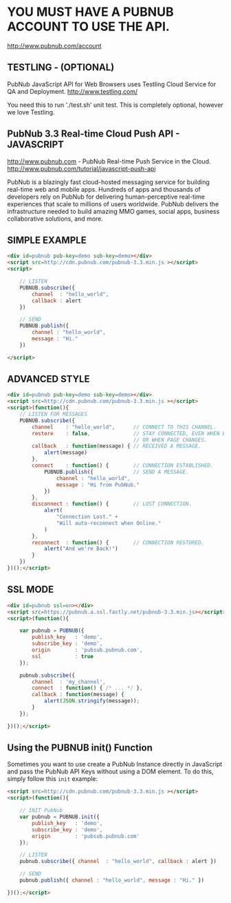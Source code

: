 # YOU MUST HAVE A PUBNUB ACCOUNT TO USE THE API.
http://www.pubnub.com/account

## TESTLING - (OPTIONAL)
PubNub JavaScript API for Web Browsers
uses Testling Cloud Service for QA and Deployment.
http://www.testling.com/

You need this to run './test.sh' unit test.
This is completely optional, however we love Testling.


## PubNub 3.3 Real-time Cloud Push API - JAVASCRIPT
http://www.pubnub.com - PubNub Real-time Push Service in the Cloud. 
http://www.pubnub.com/tutorial/javascript-push-api

PubNub is a blazingly fast cloud-hosted messaging service for building
real-time web and mobile apps. Hundreds of apps and thousands of developers
rely on PubNub for delivering human-perceptive real-time
experiences that scale to millions of users worldwide. PubNub delivers
the infrastructure needed to build amazing MMO games, social apps,
business collaborative solutions, and more.

## SIMPLE EXAMPLE
```html
<div id=pubnub pub-key=demo sub-key=demo></div>
<script src=http://cdn.pubnub.com/pubnub-3.3.min.js ></script>
<script>

    // LISTEN
    PUBNUB.subscribe({
        channel  : "hello_world",
        callback : alert
    })

    // SEND
    PUBNUB.publish({
        channel : "hello_world",
        message : "Hi."
    })

</script>
```

## ADVANCED STYLE
```html
<div id=pubnub pub-key=demo sub-key=demo></div>
<script src=http://cdn.pubnub.com/pubnub-3.3.min.js ></script>
<script>(function(){
    // LISTEN FOR MESSAGES
    PUBNUB.subscribe({
        channel    : "hello_world",      // CONNECT TO THIS CHANNEL.
        restore    : false,              // STAY CONNECTED, EVEN WHEN BROWSER IS CLOSED
                                         // OR WHEN PAGE CHANGES.
        callback   : function(message) { // RECEIVED A MESSAGE.
            alert(message)
        },
        connect    : function() {        // CONNECTION ESTABLISHED.
            PUBNUB.publish({             // SEND A MESSAGE.
                channel : "hello_world",
                message : "Hi from PubNub."
            })
        },
        disconnect : function() {        // LOST CONNECTION.
            alert(
                "Connection Lost." +
                "Will auto-reconnect when Online."
            )
        },
        reconnect  : function() {        // CONNECTION RESTORED.
            alert("And we're Back!")
        }
    })
})();</script>
```

## SSL MODE

```html
<div id=pubnub ssl=on></div>
<script src=https://pubnub.a.ssl.fastly.net/pubnub-3.3.min.js></script>
<script>(function(){

    var pubnub = PUBNUB({
        publish_key   : 'demo',
        subscribe_key : 'demo',
        origin        : 'pubsub.pubnub.com',
        ssl           : true
    });

    pubnub.subscribe({
        channel  : 'my_channel',
        connect  : function() { /* ... */ },
        callback : function(message) {
            alert(JSON.stringify(message));
        }
    });

})();</script>
```

## Using the PUBNUB init() Function

Sometimes you want to use create a PubNub Instance directly in JavaScript
and pass the PubNub API Keys without using a DOM element.
To do this, simply follow this `init` example:

```html
<script src=http://cdn.pubnub.com/pubnub-3.3.min.js ></script>
<script>(function(){

    // INIT PubNub
    var pubnub = PUBNUB.init({
        publish_key   : 'demo',
        subscribe_key : 'demo',
        origin        : 'pubsub.pubnub.com'
    });

    // LISTEN
    pubnub.subscribe({ channel  : "hello_world", callback : alert })

    // SEND
    pubnub.publish({ channel : "hello_world", message : "Hi." })

})();</script>
```

